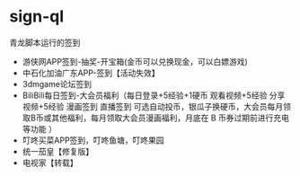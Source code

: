 # sign-ql
青龙脚本运行的签到
* 游侠网APP签到-抽奖-开宝箱(金币可以兑换现金，可以白嫖游戏)
* 中石化加油广东APP-签到【活动失效】
* 3dmgame论坛签到
* BiliBili每日签到-大会员福利（每日登录+5经验+1硬币 观看视频+5经验 分享视频+5经验 漫画签到 直播签到
 可选自动投币，银瓜子换硬币，大会员每月领取B币或其他福利，每月领取大会员漫画福利，月底在 B 币券过期前进行充电等功能	）
* 叮咚买菜APP签到，叮咚鱼塘，叮咚果园
* 统一茄皇【修复版】
* 电视家【转载】

